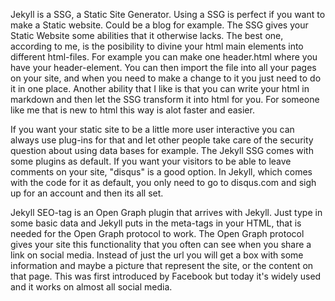 Jekyll is a SSG, a Static Site Generator. Using a SSG is perfect if you want to make a Static website. Could be a blog for example. The SSG gives your Static Website some abilities that it otherwise lacks. The best one, according to me, is the posibility to divine your html main elements into different html-files. For example you can make one header.html where you have your header-element. You can then import the file into all your pages on your site, and when you need to make a change to it you just need to do it in one place. Another ability that I like is that you can write your html in markdown and then let the SSG transform it into html for you. For someone like me that is new to html this way is alot faster and easier.

If you want your static site to be a little more user interactive you can always use plug-ins for that and let other people take care of the security question about using data bases for example.
The Jekyll SSG comes with some plugins as default. If you want your visitors to be able to leave comments on your site, "disqus" is a good option. In Jekyll, which comes with the code for it as default, you only need to go to disqus.com and sigh up for an account and then its all set.

Jekyll SEO-tag is an Open Graph plugin that arrives with Jekyll. Just type in some basic data and Jekyll puts in the meta-tags in your HTML, that is needed for the Open Graph protocol to work.
The Open Graph protocol gives your site this functionality that you often can see when you share a link on social media. Instead of just the url you will get a box with some information and maybe a picture that represent the site, or the content on that page. This was first introduced by Facebook but today it's widely used and it works on almost all social media.